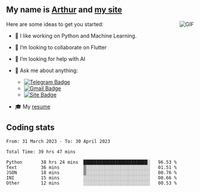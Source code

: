 
## My name is [Arthur](https://www.linkedin.com/in/arthur-novais-201420/) and [my site](https://arthurcn96.github.io/)

<!--
**Arthurcn96/Arthurcn96** is a ✨ _special_ ✨ repository because its `README.md` (this file) appears on your GitHub profile.
-->
<img align="right"  max-width="440" max-height="240" alt="GIF" src="https://raw.githubusercontent.com/Arthurcn96/Arthurcn96/master/helloThere.gif" />

Here are some ideas to get you started:

- 🤖 I like working on Python and Machine Learning.
- 👯 I’m looking to collaborate on Flutter
- 🤔 I’m looking for help with AI
- 💬 Ask me about anything:
    - [![Telegram Badge](https://img.shields.io/badge/-@Arthurcn9-0088cc?style=for-the-badge&logo=Telegram&logoColor=white)](https://t.me/Arthurcn9)
    - [![Gmail Badge](https://img.shields.io/badge/-@Arthurcn9-red?style=for-the-badge&logo=Gmail&logoColor=white)](mailto:Arthurcn96@gmail.com)
    - [![Site Badge](https://img.shields.io/badge/arthurcn96.github.io-informational?style=for-the-badge&logo=internetexplorer)](https://arthurcn96.github.io/)

- 🎓 My [resume](https://github.com/Arthurcn96/resume/blob/master/Resume_PT-BR.pdf)


## Coding stats
<!--START_SECTION:waka-->

```text
From: 31 March 2023 - To: 30 April 2023

Total Time: 39 hrs 47 mins

Python       38 hrs 24 mins  ████████████████████████░   96.53 %
Text         36 mins         ▒░░░░░░░░░░░░░░░░░░░░░░░░   01.51 %
JSON         18 mins         ▒░░░░░░░░░░░░░░░░░░░░░░░░   00.76 %
INI          15 mins         ░░░░░░░░░░░░░░░░░░░░░░░░░   00.66 %
Other        12 mins         ░░░░░░░░░░░░░░░░░░░░░░░░░   00.53 %
```

<!--END_SECTION:waka-->
